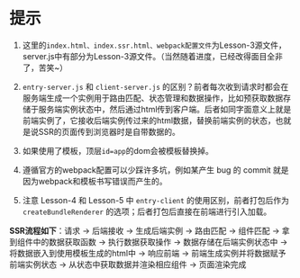 # 提示

1. 这里的`index.html、index.ssr.html、webpack配置文件`为Lesson-3源文件，server.js中有部分为Lesson-3源文件。（当然随着进度，已经改得面目全非了，苦笑~）  

2. `entry-server.js` 和 `client-server.js` 的区别？前者每次收到请求时都会在服务端生成一个实例用于路由匹配、状态管理和数据操作，比如预获取数据存储于服务端实例状态中，然后通过html传到客户端。后者如同字面意义上就是前端实例了，它接收后端实例传过来的html数据，替换前端实例的状态，也就是说SSR的页面传到浏览器时是自带数据的。  

3. 如果使用了模板，顶层`id=app`的dom会被模板替换掉。  

4. 遵循官方的webpack配置可以少踩许多坑，例如某产生 bug 的 commit 就是因为webpack和模板书写错误而产生的。  

5. 注意 Lesson-4 和 Lesson-5 中 `entry-client` 的使用区别，前者打包后作为 `createBundleRenderer` 的选项；后者打包后直接在前端进行引入加载。  

**SSR流程如下**：请求 -> 后端接收 -> 生成后端实例 -> 路由匹配 -> 组件匹配 -> 拿到组件中的数据获取函数 -> 执行数据获取操作 -> 数据存储在后端实例状态中 -> 将数据嵌入到使用模板生成的html中 -> 响应前端 -> 前端生成实例并将数据赋予前端实例状态 -> 从状态中获取数据并渲染相应组件 -> 页面渲染完成  